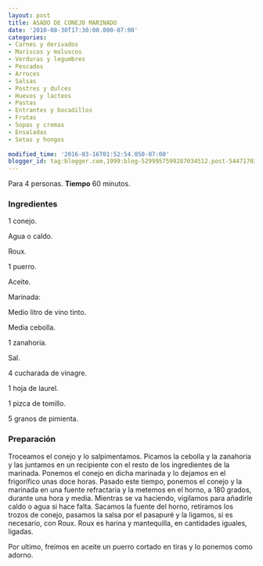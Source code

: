 ```yaml
---
layout: post
title: ASADO DE CONEJO MARINADO
date: '2010-08-30T17:30:00.000-07:00'
categories:
- Carnes y derivados
- Mariscos y moluscos
- Verduras y legumbres
- Pescados
- Arroces
- Salsas
- Postres y dulces
- Huevos y lacteos
- Pastas
- Entrantes y bocadillos
- Frutas
- Sopas y cremas
- Ensaladas
- Setas y hongos
 
modified_time: '2016-03-16T01:52:54.050-07:00'
blogger_id: tag:blogger.com,1999:blog-5299957599287034512.post-5447170389664238224
---
```


Para 4 personas.
<b>Tiempo</b> 60 minutos.

<h3>Ingredientes</h3>

1 conejo.

Agua o caldo.

Roux.

1 puerro.

Aceite.

Marinada:

Medio litro de vino tinto.

Media cebolla.

1 zanahoria.

Sal.

4 cucharada de vinagre.

1 hoja de laurel.

1 pizca de tomillo.

5 granos de pimienta.

<h3>Preparación</h3>

Troceamos el conejo y lo salpimentamos. Picamos la cebolla y la zanahoria y las juntamos en un recipiente con el resto de los ingredientes de la marinada. Ponemos el conejo en dicha marinada y lo dejamos en el frigorífico unas doce horas. Pasado este tiempo, ponemos el conejo y la marinada en una fuente refractaria y la metemos en el horno, a 180 grados, durante una hora y media. Mientras se va haciendo, vigilamos para añadirle caldo o agua si hace falta. Sacamos la fuente del horno, retiramos los trozos de conejo, pasamos la salsa por el pasapuré y la ligamos, si es necesario, con Roux. Roux es harina y mantequilla, en cantidades iguales, ligadas.

Por ultimo, freímos en aceite un puerro cortado en tiras y lo ponemos como adorno.

